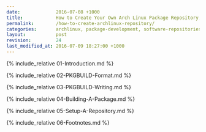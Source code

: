 ```yaml
---
date:             2016-07-08 +1000
title:            How to Create Your Own Arch Linux Package Repository, For Free
permalink:        /how-to-create-archlinux-repository/
categories:       archlinux, package-development, software-repositories
layout:           post
revision:         24
last_modified_at: 2016-07-09 18:27:00 +1000
---
```


{% include_relative 01-Introduction.md %}

{% include_relative 02-PKGBUILD-Format.md %}

{% include_relative 03-PKGBUILD-Writing.md %}

{% include_relative 04-Building-A-Package.md %}

{% include_relative 05-Setup-A-Repository.md %}

{% include_relative 06-Footnotes.md %}
